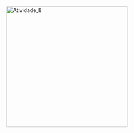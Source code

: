 <img width="323" alt="Atividade_8" src="https://github.com/pablohgs05/Bertoti/assets/143049920/eab4d73e-b827-468b-b34c-16f6bf3bbae3">
